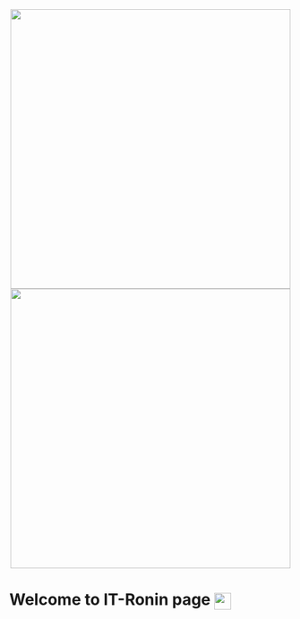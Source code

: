 <div id="header" align="center">
  <img src="https://media.giphy.com/media/nzCDqg3pNqg7K/giphy.gif" width="500" align="center"/>
  <img src="https://media.giphy.com/media/CiDU1mXlwqyOc/giphy.gif" width="500" align="center"/>
</div>
<h1>
  Welcome to IT-Ronin page
  <img src="https://media.giphy.com/media/hvRJCLFzcasrR4ia7z/giphy.gif" height="30px" width="30px"align="center"/>
</h1>
